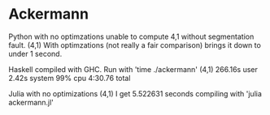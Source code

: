 # Ackermann

Python with no optimzations unable to compute 4,1 without segmentation fault. 
(4,1) With optimzations (not really a fair comparison) brings it down to under 1 second.

Haskell compiled with GHC. Run with 'time ./ackermann' 
(4,1) 266.16s user 2.42s system 99% cpu 4:30.76 total

Julia with no optimizations 
(4,1) I get 5.522631 seconds compiling with 'julia ackermann.jl'

